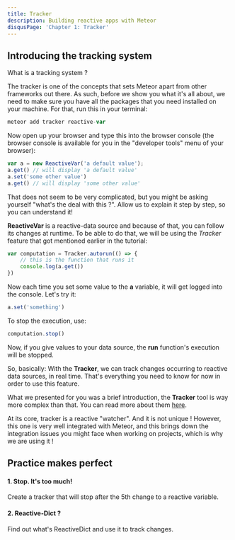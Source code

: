 ```yaml
---
title: Tracker
description: Building reactive apps with Meteor
disqusPage: 'Chapter 1: Tracker'
---
```


## Introducing the tracking system

What is a tracking system ?

The tracker is one of the concepts that sets Meteor apart from other frameworks out there. As such, before we show you
what it's all about, we need to make sure you have all the packages that you need installed on your machine.
For that, run this in your terminal:
```js
meteor add tracker reactive-var
```

Now open up your browser and type this into the browser console 
(the browser console is available for you in the "developer tools" menu of your browser):
```js
var a = new ReactiveVar('a default value');
a.get() // will display 'a default value'
a.set('some other value')
a.get() // will display 'some other value'
```

That does not seem to be very complicated, but you might be asking yourself "what's the deal with this ?". 
Allow us to explain it step by step, so you can understand it!

**ReactiveVar** is a reactive-data source and because of that, you can follow its changes at runtime. 
To be able to do that, we will be using the *Tracker* feature that got mentioned earlier in the tutorial:
```js
var computation = Tracker.autorun(() => {
    // this is the function that runs it
    console.log(a.get())
})
```

Now each time you set some value to the **a** variable, it will get logged into the console. Let's try it:
```js
a.set('something')
```

To stop the execution, use:
```js
computation.stop()
```

Now, if you give values to your data source, the **run** function's execution will be stopped.

So, basically:
With the **Tracker**, we can track changes occurring to reactive data sources, in real time. 
That's everything you need to know for now in order to use this feature.

What we presented for you was a brief introduction, the **Tracker** tool is way more complex than that. You can read more about them [here](https://docs.meteor.com/api/tracker.html).

At its core, tracker is a reactive "watcher". And it is not unique !
However, this one is very well integrated with Meteor, and this brings down the integration issues you might face when 
working on projects, which is why we are using it !

## Practice makes perfect

#### 1. Stop. It's too much!
Create a tracker that will stop after the 5th change to a reactive variable.

#### 2. Reactive-Dict ?
Find out what's ReactiveDict and use it to track changes.